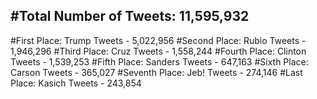 #Total Number of Tweets: 11,595,932 
---
#First Place: Trump Tweets - 5,022,956
#Second Place: Rubio Tweets - 1,946,296
#Third Place: Cruz Tweets - 1,558,244
#Fourth Place: Clinton Tweets - 1,539,253
#Fifth Place: Sanders Tweets - 647,163
#Sixth Place: Carson Tweets - 365,027
#Seventh Place: Jeb! Tweets - 274,146
#Last Place: Kasich Tweets - 243,854
